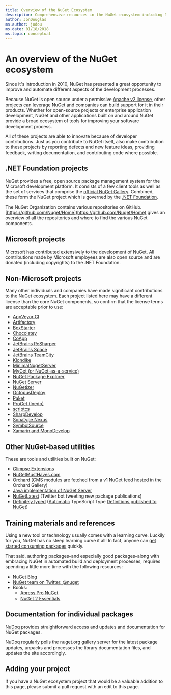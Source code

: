```yaml
---
title: Overview of the NuGet Ecosystem
description: Comprehensive resources in the NuGet ecosystem including NuGet sources, non-Microsoft NuGet projects, utilities, and training materials.
author: JonDouglas
ms.author: jodou
ms.date: 01/18/2018
ms.topic: conceptual
---
```


# An overview of the NuGet ecosystem

Since it's introduction in 2010, NuGet has presented a great opportunity to improve and automate different aspects of the development processes.

Because NuGet is open source under a permissive [Apache v2 license](http://choosealicense.com/licenses/apache/), other projects can leverage NuGet and companies can build support for it in their products. Whether for open-source projects or enterprise application development, NuGet and other applications built on and around NuGet provide a broad ecosystem of tools for improving your software development process.

All of these projects are able to innovate because of developer contributions. Just as you contribute to NuGet itself, also make contribution to these projects by reporting defects and new feature ideas, providing feedback, writing documentation, and contributing code where possible.

## .NET Foundation projects

NuGet provides a free, open source package management system for the Microsoft development platform. It consists of a few client tools as well as the set of services that comprise the [official NuGet Gallery](https://www.nuget.org). Combined, these form the NuGet project which is governed by the [.NET Foundation](https://www.dotnetfoundation.org/).

The NuGet Organization contains various repositories on GitHub. [https://github.com/Nuget/Home](https://github.com/Nuget/Home) gives an overview of all the repositories and where to find the various NuGet components.

## Microsoft projects

Microsoft has contributed extensively to the development of NuGet. All contributions made by Microsoft employees are also open source and are donated (including copyrights) to the .NET Foundation.

## Non-Microsoft projects

Many other individuals and companies have made significant contributions to the NuGet ecosystem. Each project listed here may have a different license than the core NuGet components, so confirm that the license terms are acceptable prior to use:

- [AppVeyor CI](https://www.appveyor.com/)
- [Artifactory](https://www.jfrog.com/artifactory/)
- [BoxStarter](http://boxstarter.org/)
- [Chocolatey](https://chocolatey.org/)
- [CoApp](https://github.com/coapp/coapp.org)
- [JetBrains ReSharper](https://resharper-plugins.jetbrains.com/)
- [JetBrains Space](https://www.jetbrains.com/space/)
- [JetBrains TeamCity](https://www.jetbrains.com/teamcity/)
- [Klondike](https://github.com/themotleyfool/Klondike)
- [MinimalNugetServer](https://github.com/TanukiSharp/MinimalNugetServer)
- [MyGet (or NuGet-as-a-service)](http://www.myget.org/)
- [NuGet Package Explorer](https://github.com/NuGetPackageExplorer/NuGetPackageExplorer)
- [NuGet Server](http://nugetserver.net/)
- [NuGetizer](https://github.com/devlooped/nugetizer)
- [OctopusDeploy](https://octopus.com/)
- [Paket](https://fsprojects.github.io/Paket/)
- [ProGet (Inedo)](http://inedo.com/proget)
- [scriptcs](http://scriptcs.net/)
- [SharpDevelop](http://community.sharpdevelop.net/blogs/mattward/archive/2011/01/23/NuGetSupportInSharpDevelop.aspx)
- [Sonatype Nexus](http://www.sonatype.com/nexus-repository-sonatype)
- [SymbolSource](http://www.symbolsource.org/Public)
- [Xamarin and MonoDevelop](https://github.com/mrward/monodevelop-nuget-addin)

## Other NuGet-based utilities

These are tools and utilities built on NuGet:

- [Glimpse Extensions](https://meetglimpse.com/)
- [NuGetMustHaves.com](http://nugetmusthaves.com/)
- [Orchard](http://www.orchardproject.net/) (CMS modules are fetched from a v1 NuGet feed hosted in the Orchard Gallery)
- [Java implementation of NuGet Server](http://jonnyzzz.com/blog/2012/03/07/nuget-server-in-pure-java/)
- [NuGetLatest](https://twitter.com/NuGetLatest) (Twitter bot tweeting new package publications)
- [DefinitelyTyped](http://definitelytyped.org/) ([Automatic](https://github.com/DefinitelyTyped/NugetAutomation/) TypeScript Type [Definitions published to NuGet](https://www.nuget.org/packages?q=DefinitelyTyped))

## Training materials and references

Using a new tool or technology usually comes with a learning curve. Luckily for you, NuGet has no steep learning curve it all! In fact, anyone can [get started consuming packages](../quickstart/install-and-use-a-package-in-visual-studio.md) quickly.

That said, authoring packages–and especially good packages–along with  embracing NuGet in automated build and deployment processes, requires spending a little more time with the following resources:

- [NuGet Blog](https://devblogs.microsoft.com/nuget/)
- [NuGet team on Twitter, @nuget](http://twitter.com/nuget)
- Books:
  - [Apress Pro NuGet](http://bit.ly/ProNuGet)
  - [NuGet 2 Essentials](http://www.amazon.com/NuGet-2-Essentials-Damir-Arh-ebook/dp/B00GTQD5M4)

## Documentation for individual packages

[NuDoq](http://nudoq.org) provides straightforward access and updates and documentation for NuGet packages.

NuDoq regularly polls the nuget.org gallery server for the latest package updates, unpacks and processes the library documentation files, and updates the site accordingly.

## Adding your project

If you have a NuGet ecosystem project that would be a valuable addition to this page, please  submit a pull request with an edit to this page.
